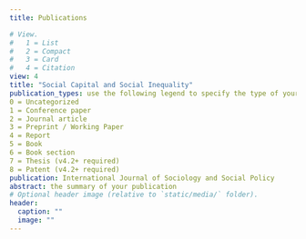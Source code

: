 ```yaml
---
title: Publications

# View.
#   1 = List
#   2 = Compact
#   3 = Card
#   4 = Citation
view: 4
title: "Social Capital and Social Inequality"
publication_types: use the following legend to specify the type of your publication, e.g. "1" for conference proceedings:
0 = Uncategorized
1 = Conference paper
2 = Journal article
3 = Preprint / Working Paper
4 = Report
5 = Book
6 = Book section
7 = Thesis (v4.2+ required)
8 = Patent (v4.2+ required)
publication: International Journal of Sociology and Social Policy
abstract: the summary of your publication
# Optional header image (relative to `static/media/` folder).
header:
  caption: ""
  image: ""
---
```

